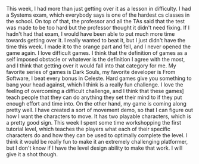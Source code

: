 This week, I had more than just getting over it as a lesson in difficulty. I had a Systems exam, which everybody says is one of
the hardest cs classes in the school. On top of that, the professor and all the TAs said that the test was made to be too hard
but the professor thought it didn't need fixing. If I hadn't had that exam, I would have been able to put much more time towards getting over it. I really wanted to beat it, but I just didn't have the time this week. I made it to the orange part 
and fell, and I never opened the game again.
I love difficult games. I think that the definition of games as a self imposed obstacle or whatever is the definition I agree with the most, and I think that getting over it would fall into that category for me. My favorite series of games is Dark Souls,
my favorite developer is From Software, I beat every bonus in Celeste. Hard games give you something to bang your head against,
which I think is a really fun challenge. I love the feeling of overcoming a difficult challenge, and I think that these games]
teach people that they can do anything they set their mind to if they put enough effort and time into.
On the other hand, my game is coming along pretty well. I have created a sort of movement demo, so that I can figure out how I 
want the characters to move. It has two playable characters, which is a pretty good sign. This week I spent some time workshopping the first tutorial level, which teaches the players what each of their specific characters do and how they can be
used to optimally complete the level. I think it would be really fun to make it an extremely challenging platformer, but I don't know if I have the level design ability to make that work. I will give it a shot though.
